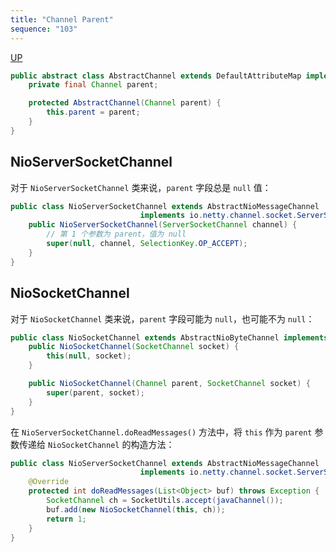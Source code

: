```yaml
---
title: "Channel Parent"
sequence: "103"
---
```


[UP](/netty.html)

```java
public abstract class AbstractChannel extends DefaultAttributeMap implements Channel {
    private final Channel parent;

    protected AbstractChannel(Channel parent) {
        this.parent = parent;
    }
}
```

## NioServerSocketChannel

对于 `NioServerSocketChannel` 类来说，`parent` 字段总是 `null` 值：

```java
public class NioServerSocketChannel extends AbstractNioMessageChannel
                             implements io.netty.channel.socket.ServerSocketChannel {
    public NioServerSocketChannel(ServerSocketChannel channel) {
        // 第 1 个参数为 parent，值为 null
        super(null, channel, SelectionKey.OP_ACCEPT);
    }
}
```

## NioSocketChannel

对于 `NioSocketChannel` 类来说，`parent` 字段可能为 `null`，也可能不为 `null`：

```java
public class NioSocketChannel extends AbstractNioByteChannel implements io.netty.channel.socket.SocketChannel {
    public NioSocketChannel(SocketChannel socket) {
        this(null, socket);
    }

    public NioSocketChannel(Channel parent, SocketChannel socket) {
        super(parent, socket);
    }
}
```

在 `NioServerSocketChannel.doReadMessages()` 方法中，将 `this` 作为 `parent` 参数传递给 `NioSocketChannel` 的构造方法：

```java
public class NioServerSocketChannel extends AbstractNioMessageChannel
                             implements io.netty.channel.socket.ServerSocketChannel {
    @Override
    protected int doReadMessages(List<Object> buf) throws Exception {
        SocketChannel ch = SocketUtils.accept(javaChannel());
        buf.add(new NioSocketChannel(this, ch));
        return 1;
    }
}
```

